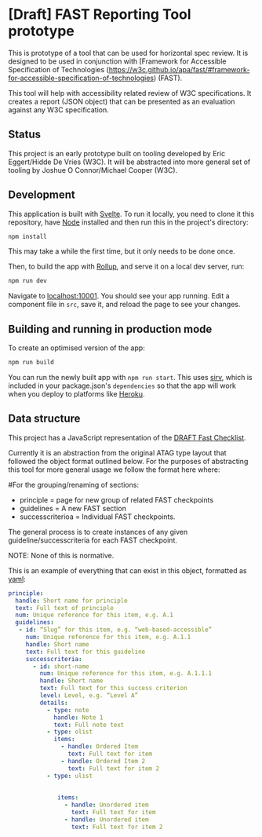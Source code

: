 # [Draft] FAST Reporting Tool prototype

This is prototype of a tool that can be used for horizontal spec review. It is designed to be used in conjunction with [Framework for Accessible Specification of Technologies (https://w3c.github.io/apa/fast/#framework-for-accessible-specification-of-technologies) (FAST).

This tool will help with accessibility related review of W3C specifications. It creates a report (JSON object) that can be presented as an evaluation against any W3C specification.

## Status

This project is an early prototype built on tooling developed by Eric Eggert/Hidde De Vries (W3C). It will be abstracted into more general set of tooling by Joshue O Connor/Michael Cooper (W3C).

## Development

This application is built with [Svelte](https://svelte.dev). To run it locally, you need to clone it this repository, have [Node](https://nodejs.org) installed and then run this in the project's directory:

```bash
npm install
```

This may take a while the first time, but it only needs to be done once.

Then, to build the app with [Rollup](https://rollupjs.org), and serve it on a local dev server, run:

```bash
npm run dev
```

Navigate to [localhost:10001](http://localhost:10001). You should see your app running. Edit a component file in `src`, save it, and reload the page to see your changes.

## Building and running in production mode

To create an optimised version of the app:

```bash
npm run build
```

You can run the newly built app with `npm run start`. This uses [sirv](https://github.com/lukeed/sirv), which is included in your package.json's `dependencies` so that the app will work when you deploy to platforms like [Heroku](https://heroku.com).

## Data structure

This project has a JavaScript representation of the [DRAFT Fast Checklist](https://w3c.github.io/apa/fast/checklist.html).

Currently it is an abstraction from the original ATAG type layout that followed the object format outlined below. For the purposes of abstracting this tool for more general usage we follow the format here where:

#For the grouping/renaming of sections:

* principle = page for new group of related FAST checkpoints
* guidelines = A new FAST section
* successcriterioa = Individual FAST checkpoints.

The general process is to create instances of any given guideline/successcriteria for each FAST checkpoint.

NOTE: None of this is normative.

This is an example of everything that can exist in this object, formatted as [yaml](https://yaml.org/):

```yaml
principle:
  handle: Short name for principle
  text: Full text of principle
  num: Unique reference for this item, e.g. A.1
  guidelines:
   - id: “Slug” for this item, e.g. “web-based-accessible”
     num: Unique reference for this item, e.g. A.1.1
     handle: Short name
     text: Full text for this guideline
     successcriteria:
       - id: short-name
         num: Unique reference for this item, e.g. A.1.1.1
         handle: Short name
         text: Full text for this success criterion
         level: Level, e.g. “Level A”
         details:
           - type: note
             handle: Note 1
             text: Full note text
           - type: olist
             items:
               - handle: Ordered Item
                 text: Full text for item
               - handle: Ordered Item 2
                 text: Full text for item 2
           - type: ulist
           
 
              items:
                - handle: Unordered item
                  text: Full text for item
                - handle: Unordered item
                  text: Full text for item 2
```
